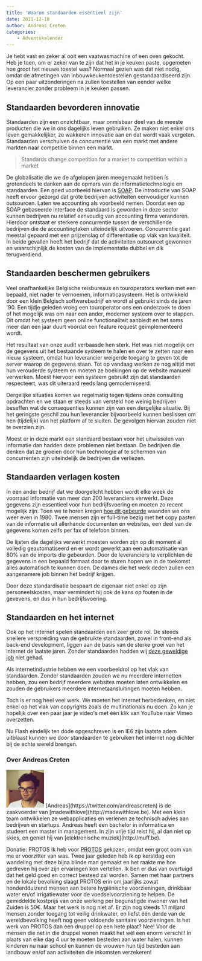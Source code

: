 ```yaml
---
title: 'Waarom standaarden essentieel zijn'
date: 2011-12-10
author: Andreas Creten
categories:
    - Adventskalender
---
```


Je hebt vast en zeker al ooit een vaatwasmachine of een oven gekocht. Heb je toen, om er zeker van te zijn dat het in je keuken paste, opgemeten hoe groot het nieuwe toestel was? Normaal gezien was dat niet nodig, omdat de afmetingen van inbouwkeukentoestellen gestandaardiseerd zijn. Op een paar uitzonderingen na zullen toestellen van eender welke leverancier zonder probleem in je keuken passen.

## Standaarden bevorderen innovatie

Standaarden zijn een onzichtbaar, maar onmisbaar deel van de meeste producten die we in ons dagelijks leven gebruiken. Ze maken niet enkel ons leven gemakkelijker, ze wakkeren innovatie aan en dat wordt vaak vergeten. Standaarden verschuiven de concurrentie van een markt met andere markten naar competitie binnen een markt.

> Standards change competition for a market to competition within a market

De globalisatie die we de afgelopen jaren meegemaakt hebben is grotendeels te danken aan de opmars van de informatietechnologie en standaarden. Een goed voorbeeld hiervan is [SOAP](http://nl.wikipedia.org/wiki/SOAP). De introductie van SOAP heeft ervoor gezorgd dat grote bedrijven activiteiten eenvoudiger kunnen outsourcen. Laten we accounting als voorbeeld nemen. Doordat een op SOAP gebaseerde interface de standaard is geworden in deze sector kunnen bedrijven nu relatief eenvoudig van accounting firma veranderen. Hierdoor ontstaat er sterkere concurrentie tussen de verschillende bedrijven die de accountingtaken uiteindelijk uitvoeren. Concurrentie gaat meestal gepaard met een prijzenslag of differentiatie op vlak van kwaliteit. In beide gevallen heeft het bedrijf dat de activiteiten outsourcet gewonnen en waarschijnlijk de kosten van de implementatie dubbel en dik terugverdiend.

## Standaarden beschermen gebruikers

Veel onafhankelijke Belgische reisbureaus en touroperators werken met een bepaald, niet nader te vernoemen, informaticasysteem. Het is ontwikkeld door een klein Belgisch softwarebedrijf en wordt al gebruikt sinds de jaren '90. Een tijdje geleden vroeg een touroperator ons een onderzoek te doen of het mogelijk was om naar een ander, moderner systeem over te stappen. Dit omdat het systeem geen online functionaliteit aanbiedt en het soms meer dan een jaar duurt voordat een feature request geïmplementeerd wordt.

Het resultaat van onze audit verbaasde hen sterk. Het was niet mogelijk om de gegevens uit het bestaande systeem te halen en over te zetten naar een nieuw systeem, omdat hun leverancier weigerde toegang te geven tot de server waarop de gegevens staan. Tot op vandaag werken ze nog altijd met hun verouderde systeem en moeten ze boekingen op de website manueel verwerken. Moest hiervoor een systeem gebruikt zijn dat standaarden respecteert, was dit uiteraard reeds lang gemoderniseerd.

Dergelijke situaties komen we regelmatig tegen tijdens onze consulting opdrachten en we staan er steeds van versteld hoe weinig bedrijven beseffen wat de consequenties kunnen zijn van een dergelijke situatie. Bij het geringste geschil zou hun leverancier bijvoorbeeld kunnen beslissen om hen (tijdelijk) van het platform af te sluiten. De gevolgen hiervan zouden niet te overzien zijn.

Moest er in deze markt een standaard bestaan voor het uitwisselen van informatie dan hadden deze problemen niet bestaan. De bedrijven die denken dat ze groeien door hun technologie af te schermen van concurrenten zijn uiteindelijk de bedrijven die verliezen.

## Standaarden verlagen kosten

In een ander bedrijf dat we doorgelicht hebben wordt elke week de voorraad informatie van meer dan 200 leveranciers verwerkt. Deze gegevens zijn essentieel voor hun bedrijfsvoering en moeten zo recent mogelijk zijn. Toen we te horen kregen [hoe dit gebeurde](http://images.cheezburger.com/completestore/2010/1/29/129092786498235257.jpg) waanden we ons weer even in 1980. Twee mensen zijn er full-time bezig met het copy pasten van de informatie uit allerhande documenten en websites, een deel van de gegevens komen zelfs per fax of telefoon binnen.

De lijsten die dagelijks verwerkt moesten worden zijn op dit moment al volledig geautomatiseerd en er wordt gewerkt aan een automatisatie van 80% van de imports die gebeurden. Door de leveranciers te verplichten de gegevens in een bepaald formaat door te sturen hopen we in de toekomst alles automatisch te kunnen doen. De dames die het werk deden zullen een aangenamere job binnen het bedrijf krijgen.

Door deze standardisatie bespaart de eigenaar niet enkel op zijn personeelskosten, maar vermindert hij ook de kans op fouten in de gevevens, en dus in hun bedrijfsvoering.

## Standaarden en het internet

Ook op het internet spelen standaarden een zeer grote rol. De steeds snellere verspreiding van de gebruikte standaarden, zowel in front-end als back-end development, liggen aan de basis van de sterke groei van het internet de laatste jaren. Zonder standaarden hadden wij [deze geweldige job](https://twitter.com/roy/status/139980797233987584) niet gehad.

Als internetindustrie hebben we een voorbeeldrol op het vlak van standaarden. Zonder standaarden zouden we nu meerdere internetten hebben, zou een bedrijf meerdere websites moeten laten ontwikkelen en zouden de gebruikers meerdere internetaansluitingen moeten hebben.

Toch is er nog heel veel werk. We moeten het internet herbedenken, en niet enkel op het vlak van copyrights zoals de multinationals nu doen. Zo kan je hopelijk over een paar jaar je video's met één klik van YouTube naar Vimeo overzetten.

Nu Flash eindelijk ten dode opgeschreven is en IE6 zijn laatste adem uitblaast kunnen we door standaarden te gebruiken het internet nog dichter bij de echte wereld brengen.

### Over Andreas Creten

<img src="/_img/2011/12/andreas-creten.jpg" alt="Foto van andreas creten uit 2011" class="floating-portrait" /> 
[Andreas](https://twitter.com/andreascreten) is de zaakvoerder van [madewithlove](http://madewithlove.be). Met een klein team ontwikkelen ze webapplicaties en verlenen ze technisch advies aan bedrijven en startups. Andreas heeft een bachelor in informatica en studeert een master in management. In zijn vrije tijd reist hij, al dan niet op skies, en geniet hij van [elektronische muziek](http://muff.be).

Donatie: PROTOS
Ik heb voor [PROTOS](http://protos.be/) gekozen, omdat een groot oom van me er voorzitter van was. Twee jaar geleden heb ik op kerstdag een wandeling met deze bijna blinde man gemaakt en het raakte me hoe gedreven hij over zijn ervaringen kon vertellen. Ik ben er dus van overtuigd dat het geld goed en correct besteed zal worden.
Samen met haar partners en de lokale bevolking slaagt PROTOS erin om jaarlijks zowat honderdduizend mensen aan betere hygiënische voorzieningen, drinkbaar water en/of irrigatiewater voor de voedselvoorziening te helpen. De gemiddelde kostprijs van onze werking per begunstigde inwoner van het Zuiden is 50€.
Maar het werk is nog niet af. Er zijn nog steeds 1.1 miljard mensen zonder toegang tot veilig drinkwater, en liefst één derde van de wereldbevolking heeft nog geen voldoende sanitaire voorzieningen.
Is het werk van PROTOS dan een druppel op een hete plaat? Nee! Voor de mensen die net in die druppel wonen maakt het wél een enorm verschil! In plaats van elke dag 4 uur te moeten besteden aan water halen, kunnen kinderen nu naar school en kunnen de vrouwen hun tijd besteden aan landbouw en/of aan activiteiten die inkomsten verzekeren!
